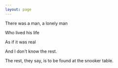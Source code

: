 ```yaml
---
layout: page
---
```


There was a man, a lonely man

Who lived his life 

As if it was real 


And I don't know the rest.

The rest, they say, is to be found at the snooker table.
